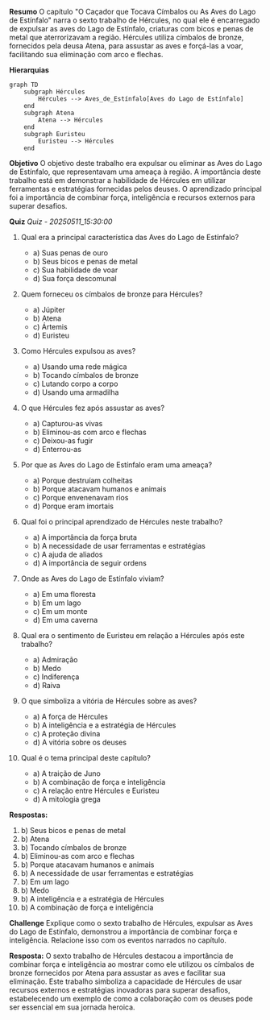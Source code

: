**Resumo**
O capítulo "O Caçador que Tocava Címbalos ou As Aves do Lago de Estínfalo" narra o sexto trabalho de Hércules, no qual ele é encarregado de expulsar as aves do Lago de Estínfalo, criaturas com bicos e penas de metal que aterrorizavam a região. Hércules utiliza címbalos de bronze, fornecidos pela deusa Atena, para assustar as aves e forçá-las a voar, facilitando sua eliminação com arco e flechas.

**Hierarquias**
```mermaid
graph TD
    subgraph Hércules
        Hércules --> Aves_de_Estínfalo[Aves do Lago de Estínfalo]
    end
    subgraph Atena
        Atena --> Hércules
    end
    subgraph Euristeu
        Euristeu --> Hércules
    end
```

**Objetivo**
O objetivo deste trabalho era expulsar ou eliminar as Aves do Lago de Estínfalo, que representavam uma ameaça à região. A importância deste trabalho está em demonstrar a habilidade de Hércules em utilizar ferramentas e estratégias fornecidas pelos deuses. O aprendizado principal foi a importância de combinar força, inteligência e recursos externos para superar desafios.

**Quiz**
*Quiz - 20250511_15:30:00*
1. Qual era a principal característica das Aves do Lago de Estínfalo?
   - a) Suas penas de ouro
   - b) Seus bicos e penas de metal
   - c) Sua habilidade de voar
   - d) Sua força descomunal

2. Quem forneceu os címbalos de bronze para Hércules?
   - a) Júpiter
   - b) Atena
   - c) Ártemis
   - d) Euristeu

3. Como Hércules expulsou as aves?
   - a) Usando uma rede mágica
   - b) Tocando címbalos de bronze
   - c) Lutando corpo a corpo
   - d) Usando uma armadilha

4. O que Hércules fez após assustar as aves?
   - a) Capturou-as vivas
   - b) Eliminou-as com arco e flechas
   - c) Deixou-as fugir
   - d) Enterrou-as

5. Por que as Aves do Lago de Estínfalo eram uma ameaça?
   - a) Porque destruíam colheitas
   - b) Porque atacavam humanos e animais
   - c) Porque envenenavam rios
   - d) Porque eram imortais

6. Qual foi o principal aprendizado de Hércules neste trabalho?
   - a) A importância da força bruta
   - b) A necessidade de usar ferramentas e estratégias
   - c) A ajuda de aliados
   - d) A importância de seguir ordens

7. Onde as Aves do Lago de Estínfalo viviam?
   - a) Em uma floresta
   - b) Em um lago
   - c) Em um monte
   - d) Em uma caverna

8. Qual era o sentimento de Euristeu em relação a Hércules após este trabalho?
   - a) Admiração
   - b) Medo
   - c) Indiferença
   - d) Raiva

9. O que simboliza a vitória de Hércules sobre as aves?
   - a) A força de Hércules
   - b) A inteligência e a estratégia de Hércules
   - c) A proteção divina
   - d) A vitória sobre os deuses

10. Qual é o tema principal deste capítulo?
    - a) A traição de Juno
    - b) A combinação de força e inteligência
    - c) A relação entre Hércules e Euristeu
    - d) A mitologia grega

**Respostas:**
1. b) Seus bicos e penas de metal
2. b) Atena
3. b) Tocando címbalos de bronze
4. b) Eliminou-as com arco e flechas
5. b) Porque atacavam humanos e animais
6. b) A necessidade de usar ferramentas e estratégias
7. b) Em um lago
8. b) Medo
9. b) A inteligência e a estratégia de Hércules
10. b) A combinação de força e inteligência

**Challenge**
Explique como o sexto trabalho de Hércules, expulsar as Aves do Lago de Estínfalo, demonstrou a importância de combinar força e inteligência. Relacione isso com os eventos narrados no capítulo.

**Resposta:**
O sexto trabalho de Hércules destacou a importância de combinar força e inteligência ao mostrar como ele utilizou os címbalos de bronze fornecidos por Atena para assustar as aves e facilitar sua eliminação. Este trabalho simboliza a capacidade de Hércules de usar recursos externos e estratégias inovadoras para superar desafios, estabelecendo um exemplo de como a colaboração com os deuses pode ser essencial em sua jornada heroica.